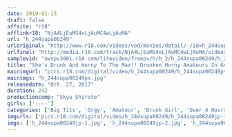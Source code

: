 ```yaml
---
date: 2019-01-13
draft: false
affsite: "r18"
afflinkr18: "NjA4LjEuMS4xLjAuMC4wLjAuMA"
url: "h_244supa00249"
urloriginal: "http://www.r18.com/videos/vod/movies/detail/-/id=h_244supa00249"
urlfinal: "http://media.r18.com/track/NjA4LjEuMS4xLjAuMC4wLjAuMA/videos/vod/movies/detail/-/id=h_244supa00249"
samplevid: "awspv3001.r18.com/litevideo/freepv/h/h_2/h_244supa00249/h_244supa00249_dmb_w.mp4"
title: "She's Drunk And Horny To The Max!! Drunken Horny Amateurs In Get-Down Boogie Fucking Sex 4 Hour BEST"
mainimgurl: "pics.r18.com/digital/video/h_244supa00249/h_244supa00249ps.jpg"
mainimgs: "h_244supa00249ps.jpg"
releasedate: "Oct. 27, 2017"
duration: 242
productioncomp: "Skyu Shiroto"
girls: ['----']
categories: ['Big Tits', 'Orgy', 'Amateur', 'Drunk Girl', 'Over 4 Hours', 'Hi-Def']
imgurls: ['pics.r18.com/digital/video/h_244supa00249/h_244supa00249jp-1.jpg', 'pics.r18.com/digital/video/h_244supa00249/h_244supa00249jp-2.jpg', 'pics.r18.com/digital/video/h_244supa00249/h_244supa00249jp-3.jpg', 'pics.r18.com/digital/video/h_244supa00249/h_244supa00249jp-4.jpg', 'pics.r18.com/digital/video/h_244supa00249/h_244supa00249jp-5.jpg', 'pics.r18.com/digital/video/h_244supa00249/h_244supa00249jp-6.jpg', 'pics.r18.com/digital/video/h_244supa00249/h_244supa00249jp-7.jpg', 'pics.r18.com/digital/video/h_244supa00249/h_244supa00249jp-8.jpg', 'pics.r18.com/digital/video/h_244supa00249/h_244supa00249jp-9.jpg', 'pics.r18.com/digital/video/h_244supa00249/h_244supa00249jp-10.jpg', 'pics.r18.com/digital/video/h_244supa00249/h_244supa00249jp-11.jpg', 'pics.r18.com/digital/video/h_244supa00249/h_244supa00249jp-12.jpg', 'pics.r18.com/digital/video/h_244supa00249/h_244supa00249jp-13.jpg', 'pics.r18.com/digital/video/h_244supa00249/h_244supa00249jp-14.jpg', 'pics.r18.com/digital/video/h_244supa00249/h_244supa00249jp-15.jpg', 'pics.r18.com/digital/video/h_244supa00249/h_244supa00249jp-16.jpg', 'pics.r18.com/digital/video/h_244supa00249/h_244supa00249jp-17.jpg', 'pics.r18.com/digital/video/h_244supa00249/h_244supa00249jp-18.jpg', 'pics.r18.com/digital/video/h_244supa00249/h_244supa00249jp-19.jpg', 'pics.r18.com/digital/video/h_244supa00249/h_244supa00249jp-20.jpg']
imgs: ['h_244supa00249jp-1.jpg', 'h_244supa00249jp-2.jpg', 'h_244supa00249jp-3.jpg', 'h_244supa00249jp-4.jpg', 'h_244supa00249jp-5.jpg', 'h_244supa00249jp-6.jpg', 'h_244supa00249jp-7.jpg', 'h_244supa00249jp-8.jpg', 'h_244supa00249jp-9.jpg', 'h_244supa00249jp-10.jpg', 'h_244supa00249jp-11.jpg', 'h_244supa00249jp-12.jpg', 'h_244supa00249jp-13.jpg', 'h_244supa00249jp-14.jpg', 'h_244supa00249jp-15.jpg', 'h_244supa00249jp-16.jpg', 'h_244supa00249jp-17.jpg', 'h_244supa00249jp-18.jpg', 'h_244supa00249jp-19.jpg', 'h_244supa00249jp-20.jpg']
---
```

